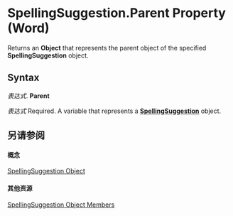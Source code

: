 
# SpellingSuggestion.Parent Property (Word)

Returns an  **Object** that represents the parent object of the specified **SpellingSuggestion** object.


## Syntax

 _表达式_. **Parent**

 _表达式_ Required. A variable that represents a **[SpellingSuggestion](39598da5-8c76-41f3-dcb6-1e1162b30f28.md)** object.


## 另请参阅


#### 概念


[SpellingSuggestion Object](39598da5-8c76-41f3-dcb6-1e1162b30f28.md)
#### 其他资源


[SpellingSuggestion Object Members](http://msdn.microsoft.com/library/2dbcf5be-cf35-7878-5985-8212259a0408%28Office.15%29.aspx)